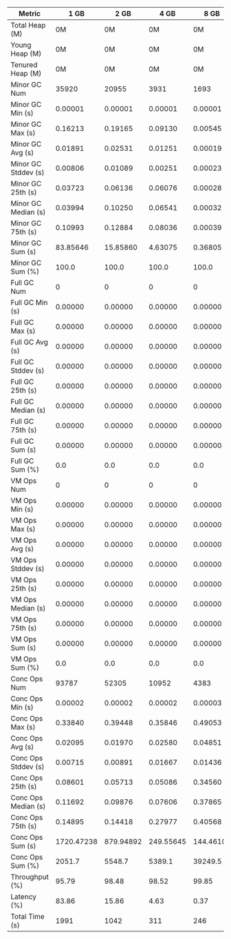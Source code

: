 | Metric | 1 GB | 2 GB | 4 GB | 8 GB |
|------|----|----|----|----|
| Total Heap (M) | 0M | 0M | 0M | 0M |
| Young Heap (M) | 0M | 0M | 0M | 0M |
| Tenured Heap (M) | 0M | 0M | 0M | 0M |
| Minor GC Num | 35920 | 20955 | 3931 | 1693 |
| Minor GC Min (s) | 0.00001 | 0.00001 | 0.00001 | 0.00001 |
| Minor GC Max (s) | 0.16213 | 0.19165 | 0.09130 | 0.00545 |
| Minor GC Avg (s) | 0.01891 | 0.02531 | 0.01251 | 0.00019 |
| Minor GC Stddev (s) | 0.00806 | 0.01089 | 0.00251 | 0.00023 |
| Minor GC 25th (s) | 0.03723 | 0.06136 | 0.06076 | 0.00028 |
| Minor GC Median (s) | 0.03994 | 0.10250 | 0.06541 | 0.00032 |
| Minor GC 75th (s) | 0.10993 | 0.12884 | 0.08036 | 0.00039 |
| Minor GC Sum (s) | 83.85646 | 15.85860 | 4.63075 | 0.36805 |
| Minor GC Sum (%) | 100.0 | 100.0 | 100.0 | 100.0 |
| Full GC Num | 0 | 0 | 0 | 0 |
| Full GC Min (s) | 0.00000 | 0.00000 | 0.00000 | 0.00000 |
| Full GC Max (s) | 0.00000 | 0.00000 | 0.00000 | 0.00000 |
| Full GC Avg (s) | 0.00000 | 0.00000 | 0.00000 | 0.00000 |
| Full GC Stddev (s) | 0.00000 | 0.00000 | 0.00000 | 0.00000 |
| Full GC 25th (s) | 0.00000 | 0.00000 | 0.00000 | 0.00000 |
| Full GC Median (s) | 0.00000 | 0.00000 | 0.00000 | 0.00000 |
| Full GC 75th (s) | 0.00000 | 0.00000 | 0.00000 | 0.00000 |
| Full GC Sum (s) | 0.00000 | 0.00000 | 0.00000 | 0.00000 |
| Full GC Sum (%) | 0.0 | 0.0 | 0.0 | 0.0 |
| VM Ops Num | 0 | 0 | 0 | 0 |
| VM Ops Min (s) | 0.00000 | 0.00000 | 0.00000 | 0.00000 |
| VM Ops Max (s) | 0.00000 | 0.00000 | 0.00000 | 0.00000 |
| VM Ops Avg (s) | 0.00000 | 0.00000 | 0.00000 | 0.00000 |
| VM Ops Stddev (s) | 0.00000 | 0.00000 | 0.00000 | 0.00000 |
| VM Ops 25th (s) | 0.00000 | 0.00000 | 0.00000 | 0.00000 |
| VM Ops Median (s) | 0.00000 | 0.00000 | 0.00000 | 0.00000 |
| VM Ops 75th (s) | 0.00000 | 0.00000 | 0.00000 | 0.00000 |
| VM Ops Sum (s) | 0.00000 | 0.00000 | 0.00000 | 0.00000 |
| VM Ops Sum (%) | 0.0 | 0.0 | 0.0 | 0.0 |
| Conc Ops Num | 93787 | 52305 | 10952 | 4383 |
| Conc Ops Min (s) | 0.00002 | 0.00002 | 0.00002 | 0.00003 |
| Conc Ops Max (s) | 0.33840 | 0.39448 | 0.35846 | 0.49053 |
| Conc Ops Avg (s) | 0.02095 | 0.01970 | 0.02580 | 0.04851 |
| Conc Ops Stddev (s) | 0.00715 | 0.00891 | 0.01667 | 0.01436 |
| Conc Ops 25th (s) | 0.08601 | 0.05713 | 0.05086 | 0.34560 |
| Conc Ops Median (s) | 0.11692 | 0.09876 | 0.07606 | 0.37865 |
| Conc Ops 75th (s) | 0.14895 | 0.14418 | 0.27977 | 0.40568 |
| Conc Ops Sum (s) | 1720.47238 | 879.94892 | 249.55645 | 144.46108 |
| Conc Ops Sum (%) | 2051.7 | 5548.7 | 5389.1 | 39249.5 |
| Throughput (%) | 95.79 | 98.48 | 98.52 | 99.85 |
| Latency (%) | 83.86 | 15.86 | 4.63 | 0.37 |
| Total Time (s) | 1991 | 1042 | 311 | 246 |

